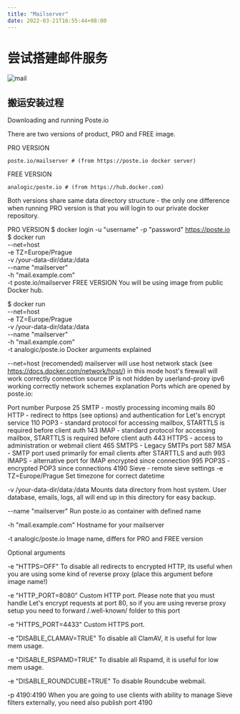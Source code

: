 ```yaml
---
title: "Mailserver"
date: 2022-03-21T16:55:44+08:00
---
```

# 尝试搭建邮件服务
![mail](https://poste.io/schema.svg)

## 搬运安装过程

Downloading and running Poste.io

There are two versions of product, PRO and FREE image.

PRO VERSION
```
poste.io/mailserver # (from https://poste.io docker server)
```
FREE VERSION
```
analogic/poste.io # (from https://hub.docker.com)
```
Both versions share same data directory structure - the only one difference when running PRO version is that you will login to our private docker repository.

PRO VERSION
$ docker login -u "username" -p "password" https://poste.io
$ docker run \
    --net=host \
    -e TZ=Europe/Prague \
    -v /your-data-dir/data:/data \
    --name "mailserver" \
    -h "mail.example.com" \
    -t poste.io/mailserver
FREE VERSION
You will be using image from public Docker hub.

$ docker run \
    --net=host \
    -e TZ=Europe/Prague \
    -v /your-data-dir/data:/data \
    --name "mailserver" \
    -h "mail.example.com" \
    -t analogic/poste.io
Docker arguments explained

--net=host (recomended) mailserver will use host network stack (see https://docs.docker.com/network/host/)
in this mode host's firewall will work correctly
connection source IP is not hidden by userland-proxy
ipv6 working correctly
network schemes explanation
Ports which are opened by poste.io:

Port number	Purpose
25	SMTP - mostly processing incoming mails
80	HTTP - redirect to https (see options) and authentication for Let's encrypt service
110	POP3 - standard protocol for accessing mailbox, STARTTLS is required before client auth
143	IMAP - standard protocol for accessing mailbox, STARTTLS is required before client auth
443	HTTPS - access to administration or webmail client
465	SMTPS - Legacy SMTPs port
587	MSA - SMTP port used primarily for email clients after STARTTLS and auth
993	IMAPS - alternative port for IMAP encrypted since connection
995	POP3S - encrypted POP3 since connections
4190	Sieve - remote sieve settings
-e TZ=Europe/Prague Set timezone for correct datetime

-v /your-data-dir/data:/data Mounts data directory from host system. User database, emails, logs, all will end up in this directory for easy backup.

--name "mailserver" Run poste.io as container with defined name

-h "mail.example.com" Hostname for your mailserver

-t analogic/poste.io Image name, differs for PRO and FREE version

Optional arguments

-e "HTTPS=OFF" To disable all redirects to encrypted HTTP, its useful when you are using some kind of reverse proxy (place this argument before image name!)

-e "HTTP_PORT=8080" Custom HTTP port. Please note that you must handle Let's encrypt requests at port 80, so if you are using reverse proxy setup you need to forward /.well-known/ folder to this port

-e "HTTPS_PORT=4433" Custom HTTPS port.

-e "DISABLE_CLAMAV=TRUE" To disable all ClamAV, it is useful for low mem usage.

-e "DISABLE_RSPAMD=TRUE" To disable all Rspamd, it is useful for low mem usage.

-e "DISABLE_ROUNDCUBE=TRUE" To disable Roundcube webmail.

-p 4190:4190 When you are going to use clients with ability to manage Sieve filters externally, you need also publish port 4190